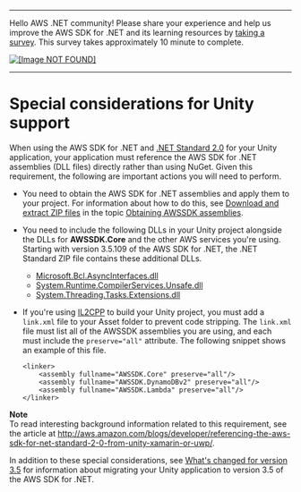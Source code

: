 --------

Hello AWS \.NET community\! Please share your experience and help us improve the AWS SDK for \.NET and its learning resources by [taking a survey](https://amazonmr.au1.qualtrics.com/jfe/form/SV_bqfQLfZ5nhFUiV0)\. This survey takes approximately 10 minute to complete\.

 [ ![\[Image NOT FOUND\]](http://docs.aws.amazon.com/sdk-for-net/latest/developer-guide/images/SurveyButton.png) ](https://amazonmr.au1.qualtrics.com/jfe/form/SV_bqfQLfZ5nhFUiV0)

--------

# Special considerations for Unity support<a name="unity-special"></a>

When using the AWS SDK for \.NET and [\.NET Standard 2\.0](https://docs.microsoft.com/en-us/dotnet/standard/net-standard) for your Unity application, your application must reference the AWS SDK for \.NET assemblies \(DLL files\) directly rather than using NuGet\. Given this requirement, the following are important actions you will need to perform\.


+ You need to obtain the AWS SDK for \.NET assemblies and apply them to your project\. For information about how to do this, see [Download and extract ZIP files](net-dg-obtain-assemblies.md#download-zip-files) in the topic [Obtaining AWSSDK assemblies](net-dg-obtain-assemblies.md)\.
+ You need to include the following DLLs in your Unity project alongside the DLLs for **AWSSDK\.Core** and the other AWS services you're using\. Starting with version 3\.5\.109 of the AWS SDK for \.NET, the \.NET Standard ZIP file contains these additional DLLs\.
  + [Microsoft\.Bcl\.AsyncInterfaces\.dll](https://www.nuget.org/packages/Microsoft.Bcl.AsyncInterfaces/)
  + [System\.Runtime\.CompilerServices\.Unsafe\.dll](https://www.nuget.org/packages/System.Runtime.CompilerServices.Unsafe/)
  + [System\.Threading\.Tasks\.Extensions\.dll](https://www.nuget.org/packages/System.Threading.Tasks.Extensions/)
+ If you're using [IL2CPP](https://docs.unity3d.com/Manual/IL2CPP.html) to build your Unity project, you must add a `link.xml` file to your Asset folder to prevent code stripping\. The `link.xml` file must list all of the AWSSDK assemblies you are using, and each must include the `preserve="all"` attribute\. The following snippet shows an example of this file\.

  ```
  <linker>
      <assembly fullname="AWSSDK.Core" preserve="all"/>
      <assembly fullname="AWSSDK.DynamoDBv2" preserve="all"/>
      <assembly fullname="AWSSDK.Lambda" preserve="all"/>
  </linker>
  ```

**Note**  
To read interesting background information related to this requirement, see the article at [http://aws\.amazon\.com/blogs/developer/referencing\-the\-aws\-sdk\-for\-net\-standard\-2\-0\-from\-unity\-xamarin\-or\-uwp/](http://aws.amazon.com/blogs/developer/referencing-the-aws-sdk-for-net-standard-2-0-from-unity-xamarin-or-uwp/)\.

In addition to these special considerations, see [What's changed for version 3\.5](net-dg-v35.md#net-dg-v35-changes) for information about migrating your Unity application to version 3\.5 of the AWS SDK for \.NET\.